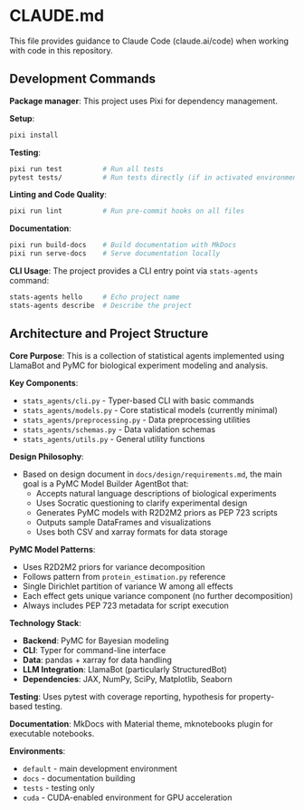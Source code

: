 # CLAUDE.md

This file provides guidance to Claude Code (claude.ai/code) when working with code in this repository.

## Development Commands

**Package manager**: This project uses Pixi for dependency management.

**Setup**:
```bash
pixi install
```

**Testing**:
```bash
pixi run test          # Run all tests
pytest tests/          # Run tests directly (if in activated environment)
```

**Linting and Code Quality**:
```bash
pixi run lint          # Run pre-commit hooks on all files
```

**Documentation**:
```bash
pixi run build-docs    # Build documentation with MkDocs
pixi run serve-docs    # Serve documentation locally
```

**CLI Usage**:
The project provides a CLI entry point via `stats-agents` command:
```bash
stats-agents hello     # Echo project name
stats-agents describe  # Describe the project
```

## Architecture and Project Structure

**Core Purpose**: This is a collection of statistical agents implemented using LlamaBot and PyMC for biological experiment modeling and analysis.

**Key Components**:
- `stats_agents/cli.py` - Typer-based CLI with basic commands
- `stats_agents/models.py` - Core statistical models (currently minimal)
- `stats_agents/preprocessing.py` - Data preprocessing utilities
- `stats_agents/schemas.py` - Data validation schemas
- `stats_agents/utils.py` - General utility functions

**Design Philosophy**:
- Based on design document in `docs/design/requirements.md`, the main goal is a PyMC Model Builder AgentBot that:
  - Accepts natural language descriptions of biological experiments
  - Uses Socratic questioning to clarify experimental design
  - Generates PyMC models with R2D2M2 priors as PEP 723 scripts
  - Outputs sample DataFrames and visualizations
  - Uses both CSV and xarray formats for data storage

**PyMC Model Patterns**:
- Uses R2D2M2 priors for variance decomposition
- Follows pattern from `protein_estimation.py` reference
- Single Dirichlet partition of variance W among all effects
- Each effect gets unique variance component (no further decomposition)
- Always includes PEP 723 metadata for script execution

**Technology Stack**:
- **Backend**: PyMC for Bayesian modeling
- **CLI**: Typer for command-line interface
- **Data**: pandas + xarray for data handling
- **LLM Integration**: LlamaBot (particularly StructuredBot)
- **Dependencies**: JAX, NumPy, SciPy, Matplotlib, Seaborn

**Testing**: Uses pytest with coverage reporting, hypothesis for property-based testing.

**Documentation**: MkDocs with Material theme, mknotebooks plugin for executable notebooks.

**Environments**:
- `default` - main development environment
- `docs` - documentation building
- `tests` - testing only
- `cuda` - CUDA-enabled environment for GPU acceleration
